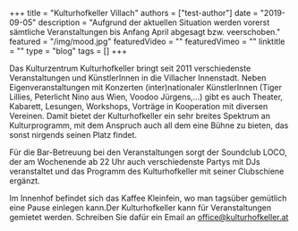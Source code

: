 +++
title = "Kulturhofkeller Villach"
authors = ["test-author"]
date = "2019-09-05"
description = "Aufgrund der aktuellen Situation werden vorerst sämtliche  Veranstaltungen bis Anfang April abgesagt bzw. veerschoben."
featured = "/img/mood.jpg"
featuredVideo = ""
featuredVimeo = ""
linktitle = ""
type = "blog"
tags = []
+++

Das Kulturzentrum Kulturhofkeller bringt seit 2011 verschiedenste Veranstaltungen und KünstlerInnen in die Villacher Innenstadt. Neben Eigenveranstaltungen mit Konzerten (inter)nationaler KünstlerInnen (Tiger Lillies, Peterlicht Nino aus Wien, Voodoo Jürgens,...) gibt es auch Theater, Kabarett, Lesungen, Workshops, Vorträge in Kooperation mit diversen Vereinen. Damit bietet der Kulturhofkeller ein sehr breites Spektrum an Kulturprogramm, mit dem Anspruch auch all dem eine Bühne zu bieten, das sonst nirgends seinen Platz findet.

Für die Bar-Betreuung bei den Veranstaltungen sorgt der Soundclub LOCO, der am Wochenende ab 22 Uhr auch verschiedenste Partys mit DJs veranstaltet und das Programm des Kulturhofkeller mit seiner Clubschiene ergänzt.

Im Innenhof befindet sich das Kaffee Kleinfein, wo man tagsüber gemütlich eine Pause einlegen kann.Der Kulturhofkeller kann für Veranstaltungen gemietet werden. Schreiben Sie dafür ein Email an [office@kulturhofkeller.at](mailto:office@kulturhofkeller.at)
